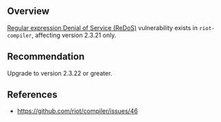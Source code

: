 ## Overview
[Regular expression Denial of Service (ReDoS)](https://www.owasp.org/index.php/Regular_expression_Denial_of_Service_-_ReDoS) vulnerability exists in `riot-compiler`, affecting version 2.3.21 only. 

## Recommendation
Upgrade to version 2.3.22 or greater.

## References
- https://github.com/riot/compiler/issues/46

